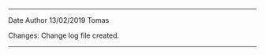 

************************************************
Date              Author
13/02/2019        Tomas

Changes: Change log file created.
************************************************

